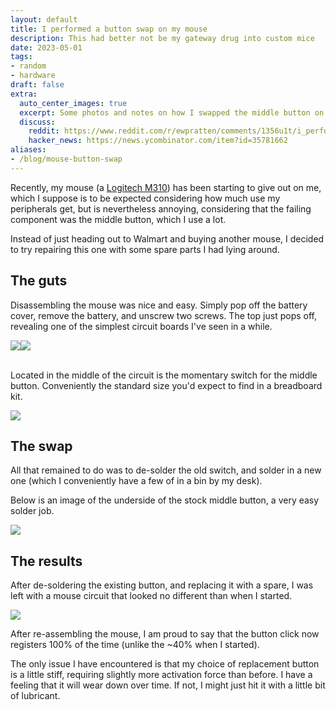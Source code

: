 ```yaml
---
layout: default
title: I performed a button swap on my mouse
description: This had better not be my gateway drug into custom mice
date: 2023-05-01
tags:
- random
- hardware
draft: false
extra:
  auto_center_images: true
  excerpt: Some photos and notes on how I swapped the middle button on my mouse
  discuss:
    reddit: https://www.reddit.com/r/ewpratten/comments/1356u1t/i_performed_a_button_swap_on_my_mouse/
    hacker_news: https://news.ycombinator.com/item?id=35781662
aliases:
- /blog/mouse-button-swap
---
```


Recently, my mouse (a [Logitech M310](https://www.logitech.com/en-us/products/mice/m310-wireless-mouse.910-001917.html)) has been starting to give out on me, which I suppose is to be expected considering how much use my peripherals get, but is nevertheless annoying, considering that the failing component was the middle button, which I use a lot.

Instead of just heading out to Walmart and buying another mouse, I decided to try repairing this one with some spare parts I had lying around.

## The guts

Disassembling the mouse was nice and easy. Simply pop off the battery cover, remove the battery, and unscrew two screws. The top just pops off, revealing one of the simplest circuit boards I've seen in a while.

<div style="display:flex;flex-wrap:wrap;">
<img src="/assets/blog/mouse-button-swap/PXL_20230501_193330518.jpg" style="max-width:210px;">
<img src="/assets/blog/mouse-button-swap/PXL_20230501_193336150.jpg" style="max-width:250px;">
</div>

<br>

Located in the middle of the circuit is the momentary switch for the middle button. Conveniently the standard size you'd expect to find in a breadboard kit.

<img src="/assets/blog/mouse-button-swap/PXL_20230501_234325200.jpg">

## The swap

All that remained to do was to de-solder the old switch, and solder in a new one (which I conveniently have a few of in a bin by my desk).

Below is an image of the underside of the stock middle button, a very easy solder job.

<img src="/assets/blog/mouse-button-swap/PXL_20230501_234350942.jpg">

## The results

After de-soldering the existing button, and replacing it with a spare, I was left with a mouse circuit that looked no different than when I started.

<img src="/assets/blog/mouse-button-swap/PXL_20230502_000502685.jpg">

After re-assembling the mouse, I am proud to say that the button click now registers 100% of the time (unlike the ~40% when I started).

The only issue I have encountered is that my choice of replacement button is a little stiff, requiring slightly more activation force than before. I have a feeling that it will wear down over time. If not, I might just hit it with a little bit of lubricant.
